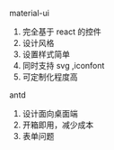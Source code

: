 material-ui

1. 完全基于 react 的控件
2. 设计风格
3. 设置样式简单
4. 同时支持 svg ,iconfont
5. 可定制化程度高

antd

1. 设计面向桌面端
2. 开箱即用，减少成本
3. 表单问题

